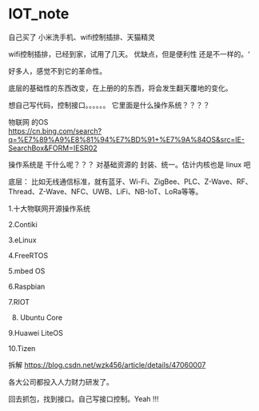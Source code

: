 # IOT_note

自己买了 小米洗手机、wifi控制插排、天猫精灵

wifi控制插排，已经到家，试用了几天。
优缺点，但是便利性 还是不一样的。‘

好多人，感觉不到它的革命性。

底层的基础性的东西改变，在上册的的东西，将会发生翻天覆地的变化。

想自己写代码，控制接口。。。。。。
它里面是什么操作系统？？？？  

物联网 的OS  
https://cn.bing.com/search?q=%E7%89%A9%E8%81%94%E7%BD%91+%E7%9A%84OS&src=IE-SearchBox&FORM=IESR02  

操作系统是 干什么呢？？？  对基础资源的 封装、统一。估计内核也是 linux 吧

底层： 比如无线通信标准，就有蓝牙、Wi-Fi、ZigBee、PLC、Z-Wave、RF、Thread、Z-Wave、NFC、UWB、LiFi、NB-IoT、LoRa等等。  

1.十大物联网开源操作系统

2.Contiki

3.eLinux

4.FreeRTOS

5.mbed OS

6.Raspbian

7.RIOT  


8. Ubuntu Core  

9.Huawei LiteOS  

10.Tizen  

拆解
https://blog.csdn.net/wzk456/article/details/47060007

各大公司都投入人力财力研发了。

回去抓包，找到接口。自己写接口控制。Yeah !!!
